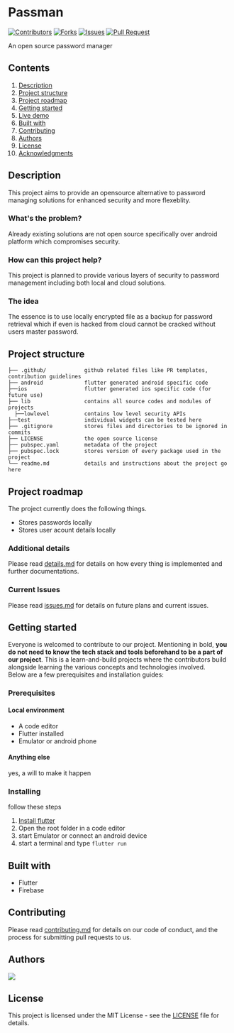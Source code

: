 # Passman

[![Contributors](https://img.shields.io/github/contributors/dsckgec/passman.svg)](https://github.com/dsckgec/passman/graphs/contributors) [![Forks](https://img.shields.io/github/forks/dsckgec/passman.svg)](https://github.com/dsckgec/passman/network/members) [![Issues](https://img.shields.io/github/issues/dsckgec/passman.svg)](https://github.com/dsckgec/passman/issues) [![Pull Request](https://img.shields.io/github/issues-pr-closed-raw/dsckgec/passman)](https://github.com/dsckgec/passman/pulls)


An open source password manager

## Contents

1. [Description](#description)
1. [Project structure](#project-structure)
1. [Project roadmap](#project-roadmap)
1. [Getting started](#getting-started)
1. [Live demo](#live-demo)
1. [Built with](#built-with)
1. [Contributing](#contributing)
1. [Authors](#authors)
1. [License](#license)
1. [Acknowledgments](#acknowledgments)

## Description
This project aims to provide an opensource alternative to password managing solutions for enhanced security and more flexeblity.
### What's the problem?
Already existing solutions are not open source specifically over android platform which compromises security.
### How can this project help?
This project is planned to provide various layers of security to password management including both local and cloud solutions.
### The idea
The essence is to use locally encrypted file as a backup for password retrieval which if even is hacked from cloud cannot be cracked without users master password.  
## Project structure

```
├── .github/            github related files like PR templates, contribution guidelines
├── android             flutter generated android specific code
├──ios                  flutter generated ios specific code (for future use)
├── lib                 contains all source codes and modules of projects
  ├──lowlevel           contains low level security APIs
├──test                 individual widgets can be tested here
├── .gitignore          stores files and directories to be ignored in commits
├── LICENSE             the open source license
├── pubspec.yaml        metadata of the project
├── pubspec.lock        stores version of every package used in the project
└── readme.md           details and instructions about the project go here

```

## Project roadmap

The project currently does the following things.

- Stores passwords locally
- Stores user acount details locally
### Additional details
Please read [details.md](details.md) for details on how every thing is implemented and further documentations.

### Current Issues
Please read [issues.md](issues.md) for details on future plans and current issues.

## Getting started
Everyone is welcomed to contribute to our project. Mentioning in bold, **you do not need to know the tech stack and tools beforehand to be a part of our project**. This is a learn-and-build projects where the contributors build alongside learning the various concepts and technologies involved. <br />Below are a few prerequisites and installation guides:


### Prerequisites
#### Local environment
-   A code editor
-   Flutter installed
-   Emulator or android phone
#### Anything else
yes, a will to make it happen
### Installing
follow these steps
1. [Install flutter](https://flutter.dev/docs/get-started/install)
1. Open the root folder in a code editor
1. start Emulator or connect an android device
1. start a terminal and type `flutter run` 

## Built with

- Flutter
- Firebase

## Contributing

Please read [contributing.md](contributing.md) for details on our code of conduct, and the process for submitting pull requests to us.

## Authors

<a href="https://github.com/DSCKGEC/passman/graphs/contributors">
  <img src="https://contrib.rocks/image?repo=DSCKGEC/passman" />
</a>


## License

This project is licensed under the MIT License - see the [LICENSE](LICENSE) file for details.
